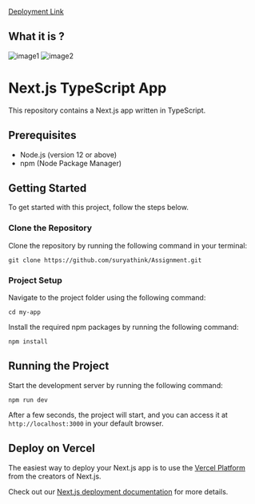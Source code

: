 
[Deployment Link](https://workspace-proposal-task.vercel.app/)
## What it is ?
![image1](https://github.com/Shubhamtribhuvan8/workspace-proposal-task/assets/106821254/96ecbe45-1c39-4c8a-8d52-addbd9b8d487)
![image2](https://github.com/Shubhamtribhuvan8/workspace-proposal-task/assets/106821254/4dbfd7ef-9754-4ab7-b34c-c580d0278878)



# Next.js TypeScript App

This repository contains a Next.js app written in TypeScript.

## Prerequisites

- Node.js (version 12 or above)
- npm (Node Package Manager)

## Getting Started

To get started with this project, follow the steps below.

### Clone the Repository

Clone the repository by running the following command in your terminal:

```git clone https://github.com/suryathink/Assignment.git```

### Project Setup

 Navigate to the project folder using the following command:
 
```cd my-app```

Install the required npm packages by running the following command:

```npm install``` 

## Running the Project

Start the development server by running the following command:

```npm run dev```

After a few seconds, the project will start, and you can access it at ```http://localhost:3000``` in your default browser.

## Deploy on Vercel

The easiest way to deploy your Next.js app is to use the [Vercel Platform](https://vercel.com/new?utm_medium=default-template&filter=next.js&utm_source=create-next-app&utm_campaign=create-next-app-readme) from the creators of Next.js.

Check out our [Next.js deployment documentation](https://nextjs.org/docs/deployment) for more details.
